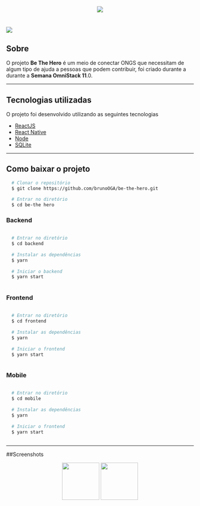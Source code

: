 <h1 align="center">
  <img src="https://ik.imagekit.io/nfoyn1wc6g/be-the-hero_egKw-ZDgT.svg">
</h1>

<h1>
  <img src="https://ik.imagekit.io/nfoyn1wc6g/be-the-hero_i0eTOa8hf.gif">
</h1>

## Sobre
O projeto **Be The Hero** é um meio de conectar ONGS que necessitam de algum tipo de ajuda a pessoas que podem contribuir, foi criado durante a durante a **Semana OmniStack 11**.0.

---
## Tecnologias utilizadas

O projeto foi desenvolvido utilizando as seguintes tecnologias

- [ReactJS](https://pt-br.reactjs.org/)
- [React Native](https://reactnative.dev/)
- [Node](https://nodejs.org/en/)
- [SQLite](https://www.sqlite.org/index.html)

---
## Como baixar o projeto 

```bash
  # Clonar o repositório
  $ git clone https://github.com/brunoOGA/be-the-hero.git
  
  # Entrar no diretório
  $ cd be-the hero
```

### Backend

```bash
  
  # Entrar no diretório
  $ cd backend
  
  # Instalar as dependências
  $ yarn
  
  # Iniciar o backend
  $ yarn start
  
```

### Frontend

```bash
  
  # Entrar no diretório
  $ cd frontend
  
  # Instalar as dependências
  $ yarn
  
  # Iniciar o frontend
  $ yarn start
  
```

### Mobile

```bash
  
  # Entrar no diretório
  $ cd mobile
  
  # Instalar as dependências
  $ yarn
  
  # Iniciar o frontend
  $ yarn start
  
```

---
##Screenshots
<p align="middle">
  <img src="https://ik.imagekit.io/nfoyn1wc6g/mobile1_oddguaSPGc.png" width="100" />
  <img src="https://ik.imagekit.io/nfoyn1wc6g/mobile2_z2g9em3wGbS.png" width="100" /> 
</p>


